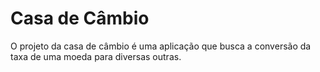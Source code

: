 # Casa de Câmbio

O projeto da casa de câmbio é uma aplicação que busca a conversão da taxa de uma moeda para diversas outras.
